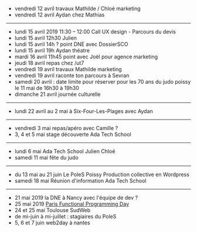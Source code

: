 - vendredi 12 avril travaux Mathilde / Chloé marketing
- vendredi 12 avril Aydan chez Mathias
---
- lundi 15 avril 2019 11:30 – 12:00  Call UX design - Parcours du devis
- lundi 15 avril 12h30 Julien
- lundi 15 avril 14h ? point DNE avec DossierSCO
- lundi 15 avril 19h Aydan théatre
- mardi 16 avril 11h45 point avec Joël pour agence marketing
- jeudi 18 avril repas chez /ut7
- vendredi 19 avril travaux Mathilde marketing
- vendredi 19 avril raconte ton parcours à Sevran
- samedi 20 avril : date limite pour réserver pour les 70 ans du judo poissy le 11 mai de 16h30 à 19h30
- dimanche 21 avril journée culturelle
---
- lundi 22 avril au 2 mai à Six-Four-Les-Plages avec Aydan
---
- vendredi 3 mai repas/apéro avec Camille ?
- 3, 4 et 5 mai stage découverte Ada Tech School
---
- lundi 6 mai Ada Tech School Julien Chloé
- samedi 11 mai fête du judo
---
- du 13 mai au 21 juin Le PoleS Poissy  Production collective en Wordpress
- samedi 18 mai Réunion d'information Ada Tech School
---
- 21 mai 2019 la DNE à Nancy avec l'équipe de dev ?
- 25 mai 2019 [Paris Functional Programming Day](http://fpday.org/)
- 24 et 25 mai Toulouse SudWeb
- de mi-juin à mi-juillet : stagiaires du PoleS
- 5, 6 et 7 juin web2day à nantes
